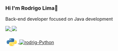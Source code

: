 ### Hi I'm Rodrigo Lima👋
Back-end developer focused on Java development


<div>
  <a href="https://github.com/rodriglim">
  <img height="180em" src="https://github-readme-stats.vercel.app/api?username=rodriglim&show_icons=true&theme=radical&include_all_commits=true&count_private=true"/>
  <img height="180em" src="https://github-readme-stats.vercel.app/api/top-langs/?username=rodriglim&layout=compact&langs_count=7&theme=radical"/>
</div>
 <div style="display: inline_block"><br>
  <img align="center" alt="rodrig-Java" height="30" width="40" src="https://raw.githubusercontent.com/devicons/devicon/master/icons/python/python-original.svg">
  <img align="center" alt="rodrig-Python" height="30" width="40" src="https://cdn.jsdelivr.net/gh/devicons/devicon/icons/java/java-original-wordmark.svg">
   
 </div>
 
